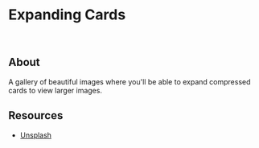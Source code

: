 # Expanding Cards
![expanding cards cover image](./app-cover.png)

## About
A gallery of beautiful images where you'll be able to expand compressed cards to view larger images.

## Resources
- [Unsplash](https://www.unsplash.com)
